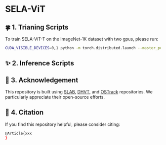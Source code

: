 # SELA-ViT


## 🍀 1. Trianing Scripts

To train SELA-ViT-T on the ImageNet-1K dataset with two gpus, please run:
```bash
CUDA_VISIBLE_DEVICES=0,1 python -m torch.distributed.launch --master_port 12345 --nproc_per_node=2 main_loss.py --cfg cfgs/deit_t.yaml --data-path /data2/saizhou777/ImageNet --output /data2/saizhou777/sela-main/classification/output
```


## ✨ 2. Inference Scripts



## 👏 3. Acknowledgement
This repository is built using [SLAB](https://github.com/xinghaochen/SLAB), [DHVT](https://github.com/ArieSeirack/DHVT), and [OSTrack](https://github.com/botaoye/OSTrack) repositories. We particularly appreciate their open-source efforts.


## 📖 4. Citation
If you find this repository helpful, please consider citing:
```bash
@Article{xxx
}
```
